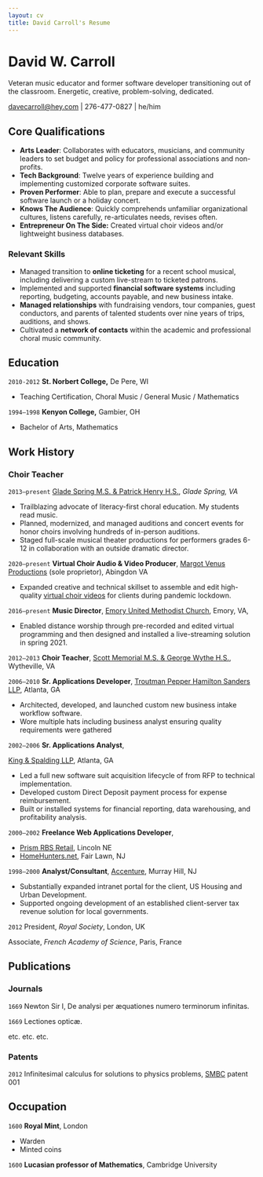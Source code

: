 ```yaml
---
layout: cv
title: David Carroll's Resume
---
```

# David W. Carroll
Veteran music educator and former software developer transitioning out of the classroom. Energetic, creative, problem-solving, dedicated.

<div id="webaddress">
 <a href="mailto:davecarroll@hey.com">davecarroll@hey.com</a> | 276-477-0827 | he/him
</div>


## Core Qualifications

 - **Arts Leader**: Collaborates with educators, musicians, and community leaders to set budget and policy for professional associations and non-profits.
 - **Tech Background**: Twelve years of experience building and implementing customized corporate software suites.
 - **Proven Performer**: Able to plan, prepare and execute a successful software launch or a holiday concert.
 - **Knows The Audience**: Quickly comprehends unfamiliar organizational cultures, listens carefully, re-articulates needs, revises often.
 - **Entrepreneur On The Side:** Created virtual choir videos and/or lightweight business databases.


### Relevant Skills
 - Managed transition to **online ticketing** for a recent school musical, including delivering a custom live-stream to ticketed patrons.
 - Implemented and supported **financial software systems** including reporting, budgeting, accounts payable, and new business intake.
 - **Managed relationships** with fundraising vendors, tour companies, guest conductors, and parents of talented students over nine years of trips, auditions, and shows.
 - Cultivated a **network of contacts** within the academic and professional choral music community.


## Education
`2010-2012`
__St. Norbert College,__ De Pere, WI
 - Teaching Certification, Choral Music / General Music / Mathematics

 `1994—1998`
 __Kenyon College,__ Gambier, OH
 - Bachelor of Arts, Mathematics
	

## Work History
### Choir Teacher
`2013—present`
[Glade Spring M.S. & Patrick Henry H.S.](http://wcs.k12.va.us/), _Glade Spring, VA_
 - Trailblazing advocate of literacy-first choral education. My students read music.
 - Planned, modernized, and managed auditions and concert events for honor choirs involving hundreds of in-person auditions.
 - Staged full-scale musical theater productions for performers grades 6-12 in collaboration with an outside dramatic director.

`2020—present`
**Virtual Choir Audio & Video Producer**, 
[Margot Venus Productions](https://www.facebook.com/margotvenusvideo) (sole proprietor), Abingdon VA
 - Expanded creative and technical skillset to assemble and edit high-quality [virtual choir videos](https://www.youtube.com/watch?v=gjPVDtYvF1s) for clients during pandemic lockdown.

`2016—present`
**Music Director**, 
[Emory United Methodist Church](http://www.emoryunitedmethodistchurch.com/), Emory, VA,
 - Enabled distance worship through pre-recorded and edited virtual programming and then designed and installed a live-streaming solution in spring 2021.

`2012—2013`
**Choir Teacher**, 
[Scott Memorial M.S. & George Wythe H.S.](http://wythe.k12.va.us/), Wytheville, VA

`2006—2010`
**Sr. Applications Developer**, 
[Troutman Pepper Hamilton Sanders LLP](http://troutman.com), Atlanta, GA
 - Architected, developed, and launched custom new business intake workflow software.
 - Wore multiple hats including business analyst ensuring quality requirements were gathered

`2002—2006`
**Sr. Applications Analyst**, 

[King & Spalding LLP](http://kslaw.com), Atlanta, GA
 - Led a full new software suit acquisition lifecycle of from RFP to technical implementation.
 - Developed custom Direct Deposit payment process for expense reimbursement.
 - Built or installed systems for financial reporting, data warehousing, and profitability analysis.

`2000—2002`
**Freelance Web Applications Developer**, 
 - [Prism RBS Retail](https://www.prismrbs.com), Lincoln NE
 - [HomeHunters.net](http://homehunters.net), Fair Lawn, NJ

`1998—2000`
**Analyst/Consultant**, 
[Accenture](http://accenture.com), Murray Hill, NJ
 - Substantially expanded intranet portal for the client, US Housing and Urban Development.
 - Supported ongoing development of an established client-server tax revenue solution for local governments.


`2012`
President, *Royal Society*, London, UK

Associate, *French Academy of Science*, Paris, France



## Publications

<!-- A list is also available [online](http://scholar.google.co.uk/citations?user=LTOTl0YAAAAJ) -->

### Journals

`1669`
Newton Sir I, De analysi per æquationes numero terminorum infinitas. 

`1669`
Lectiones opticæ.

etc. etc. etc.

### Patents

`2012`
Infinitesimal calculus for solutions to physics problems, [SMBC](http://www.techdirt.com/articles/20121011/09312820678/if-patents-had-been-around-time-newton.shtml) patent 001


## Occupation

`1600`
__Royal Mint__, London

- Warden
- Minted coins

`1600`
__Lucasian professor of Mathematics__, Cambridge University



<!-- ### Footer

Last updated: May 2013 -->


